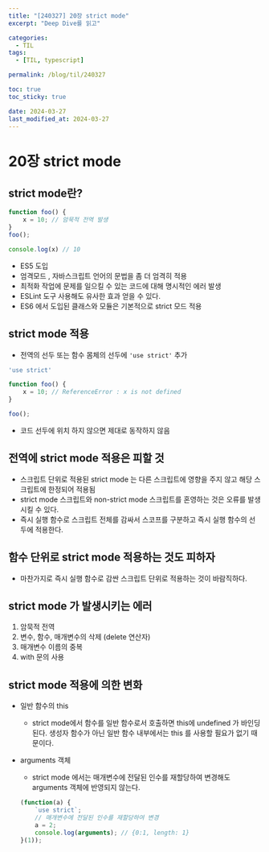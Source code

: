 ```yaml
---
title: "[240327] 20장 strict mode"
excerpt: "Deep Dive를 읽고"

categories:
  - TIL
tags:
  - [TIL, typescript]

permalink: /blog/til/240327

toc: true
toc_sticky: true

date: 2024-03-27
last_modified_at: 2024-03-27
---
```

# 20장 strict mode
## strict mode란?

```jsx
function foo() {
	x = 10; // 암묵적 전역 발생 
}
foo();

console.log(x) // 10
```

- ES5 도입
- 엄격모드 , 자바스크립트 언어의 문법을 좀 더 엄격히 적용
- 최적화 작업에 문제를 일으킬 수 있는 코드에 대해 명시적인 에러 발생
- ESLint 도구 사용해도 유사한 효과 얻을 수 있다.
- ES6 에서 도입된 클래스와 모듈은 기본적으로 strict 모드 적용

## strict mode 적용

- 전역의 선두 또는 함수 몸체의 선두에 `'use strict'` 추가

```jsx
'use strict'

function foo() {
	x = 10; // ReferenceError : x is not defined
}

foo();
```

- 코드 선두에 위치 하지 않으면 제대로 동작하지 않음

## 전역에 strict mode 적용은 피할 것

- 스크립트 단위로 적용된 strict mode 는 다른 스크립트에 영향을 주지 않고 해당 스크립트에 한정되어 적용됨
- strict mode 스크립트와 non-strict mode 스크립트를 혼영하는 것은 오류를 발생시킬 수 있다.
- 즉시 실행 함수로 스크립트 전체를 감싸서 스코프를 구분하고 즉시 실행 함수의 선두에 적용한다.

## 함수 단위로 strict mode 적용하는 것도 피하자

- 마찬가지로 즉시 실행 함수로 감싼 스크립트 단위로 적용하는 것이 바람직하다.

## strict mode 가 발생시키는 에러

1. 암묵적 전역
2. 변수, 함수, 매개변수의 삭제 (delete 연산자) 
3. 매개변수 이름의 중복
4. with 문의 사용

## strict mode 적용에 의한 변화

- 일반 함수의 this
    - strict mode에서 함수를 일반 함수로서 호출하면 this에 undefined 가 바인딩된다. 생성자 함수가 아닌 일반 함수 내부에서는 this 를 사용할 필요가 없기 때문이다.
- arguments 객체
    - strict mode 에서는 매개변수에 전달된 인수를 재할당하여 변경해도 arguments 객체에 반영되지 않는다.
    
    ```jsx
    (function(a) {
    	`use strict`;
    	// 매개변수에 전달된 인수를 재할당하여 변경
    	a = 2;
    	console.log(arguments); // {0:1, length: 1}
    }(1));
    ```